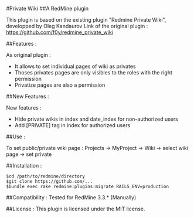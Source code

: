 #Private Wiki
##A RedMine plugin

This plugin is based on the existing plugin "Redmine Private  Wiki", developped  by Oleg Kandaurov
Link of the original plugin : https://github.com/f0y/redmine_private_wiki

##Features :

As original plugin :
* It allows to set individual pages of wiki as privates
* Thoses privates pages are only visibles to the roles with the right permission
* Privatize pages are also a permission

##New Features :

New features :
* Hide private wikis in index and date_index for non-authorized users 
* Add [PRIVATE] tag in index for authorized users

##Use :

To set public/private wiki page :
	Projects -> MyProject -> Wiki -> select wiki page -> set private

##Installation :

	$cd /path/to/redmine/directory
	$git clone https://github.com/...
	$bundle exec rake redmine:plugins:migrate RAILS_ENV=production

##Compatibility :
Tested for RedMine 3.3.* (Manually)

##License :
This plugin is licensed under the MIT license.




